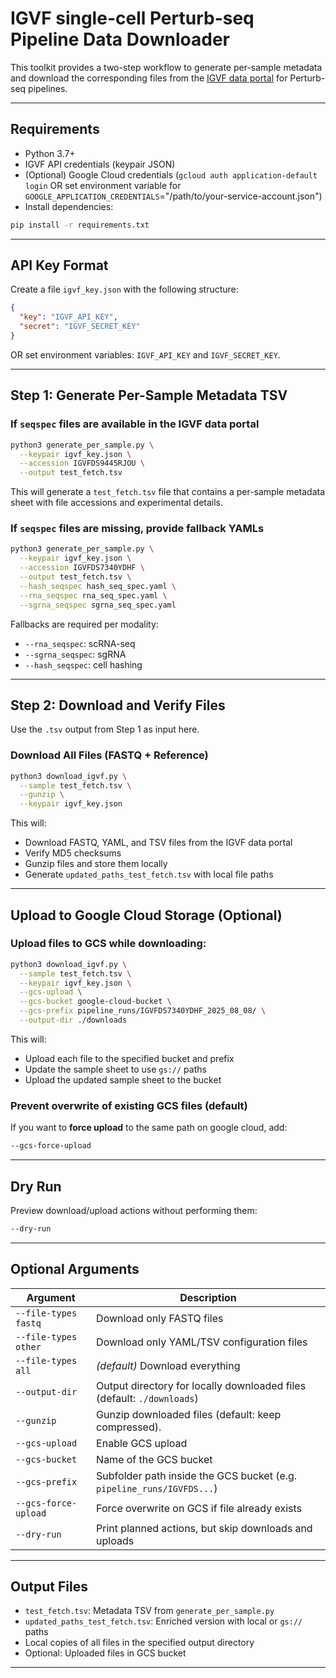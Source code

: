 
# IGVF single-cell Perturb-seq Pipeline Data Downloader

This toolkit provides a two-step workflow to generate per-sample metadata and download the corresponding files from the [IGVF data portal](https://data.igvf.org) for Perturb-seq pipelines.

---

## Requirements

- Python 3.7+
- IGVF API credentials (keypair JSON)
- (Optional) Google Cloud credentials (`gcloud auth application-default login` OR set environment variable for `GOOGLE_APPLICATION_CREDENTIALS`="/path/to/your-service-account.json")
- Install dependencies:

```bash
pip install -r requirements.txt
```

---

## API Key Format

Create a file `igvf_key.json` with the following structure:

```json
{
  "key": "IGVF_API_KEY",
  "secret": "IGVF_SECRET_KEY"
}
```

OR set environment variables: `IGVF_API_KEY` and `IGVF_SECRET_KEY`.

---

## Step 1: Generate Per-Sample Metadata TSV

### If `seqspec` files are available in the IGVF data portal

```bash
python3 generate_per_sample.py \
  --keypair igvf_key.json \
  --accession IGVFDS9445RJOU \
  --output test_fetch.tsv
```

This will generate a `test_fetch.tsv` file that contains a per-sample metadata sheet with file accessions and experimental details.

### If `seqspec` files are **missing**, provide fallback YAMLs

```bash
python3 generate_per_sample.py \
  --keypair igvf_key.json \
  --accession IGVFDS7340YDHF \
  --output test_fetch.tsv \
  --hash_seqspec hash_seq_spec.yaml \
  --rna_seqspec rna_seq_spec.yaml \
  --sgrna_seqspec sgrna_seq_spec.yaml
```

Fallbacks are required per modality:
- `--rna_seqspec`: scRNA-seq
- `--sgrna_seqspec`: sgRNA
- `--hash_seqspec`: cell hashing

---

## Step 2: Download and Verify Files

Use the `.tsv` output from Step 1 as input here.

### Download All Files (FASTQ + Reference)

```bash
python3 download_igvf.py \
  --sample test_fetch.tsv \
  --gunzip \
  --keypair igvf_key.json
```

This will:
- Download FASTQ, YAML, and TSV files from the IGVF data portal
- Verify MD5 checksums
- Gunzip files and store them locally
- Generate `updated_paths_test_fetch.tsv` with local file paths

---

## Upload to Google Cloud Storage (Optional)

### Upload files to GCS while downloading:

```bash
python3 download_igvf.py \
  --sample test_fetch.tsv \
  --keypair igvf_key.json \
  --gcs-upload \
  --gcs-bucket google-cloud-bucket \
  --gcs-prefix pipeline_runs/IGVFDS7340YDHF_2025_08_08/ \
  --output-dir ./downloads
```

This will:
- Upload each file to the specified bucket and prefix
- Update the sample sheet to use `gs://` paths
- Upload the updated sample sheet to the bucket

### Prevent overwrite of existing GCS files (default)

If you want to **force upload** to the same path on google cloud, add:

```bash
--gcs-force-upload
```

---

## Dry Run

Preview download/upload actions without performing them:

```bash
--dry-run
```

---

## Optional Arguments

| Argument              | Description                                                                 |
|-----------------------|-----------------------------------------------------------------------------|
| `--file-types fastq`  | Download only FASTQ files                                                   |
| `--file-types other`  | Download only YAML/TSV configuration files                                  |
| `--file-types all`    | *(default)* Download everything                                             |
| `--output-dir`        | Output directory for locally downloaded files (default: `./downloads`)             |
| `--gunzip`        | Gunzip downloaded files (default: keep compressed).             |
| `--gcs-upload`        | Enable GCS upload                                                           |
| `--gcs-bucket`        | Name of the GCS bucket                                                      |
| `--gcs-prefix`        | Subfolder path inside the GCS bucket (e.g. `pipeline_runs/IGVFDS...`)      |
| `--gcs-force-upload`  | Force overwrite on GCS if file already exists                               |
| `--dry-run`           | Print planned actions, but skip downloads and uploads                       |

---

## Output Files

- `test_fetch.tsv`: Metadata TSV from `generate_per_sample.py`
- `updated_paths_test_fetch.tsv`: Enriched version with local or `gs://` paths
- Local copies of all files in the specified output directory
- Optional: Uploaded files in GCS bucket

---
